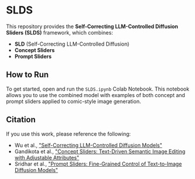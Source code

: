 # SLDS

This repository provides the **Self-Correcting LLM-Controlled Diffusion Sliders (SLDS)** framework, which combines:

- **SLD** (Self-Correcting LLM-Controlled Diffusion)
- **Concept Sliders**
- **Prompt Sliders**

## How to Run

To get started, open and run the `SLDS.ipynb` Colab Notebook. This notebook allows you to use the combined model with examples of both concept and prompt sliders applied to comic-style image generation.

## Citation

If you use this work, please reference the following:

- Wu et al., ["Self-Correcting LLM-Controlled Diffusion Models"](https://arxiv.org/abs/2309.16668)
- Gandikota et al., ["Concept Sliders: Text-Driven Semantic Image Editing with Adjustable Attributes"](https://arxiv.org/abs/2305.08891)
- Sridhar et al., ["Prompt Sliders: Fine-Grained Control of Text-to-Image Diffusion Models"](https://arxiv.org/abs/2402.13946)
